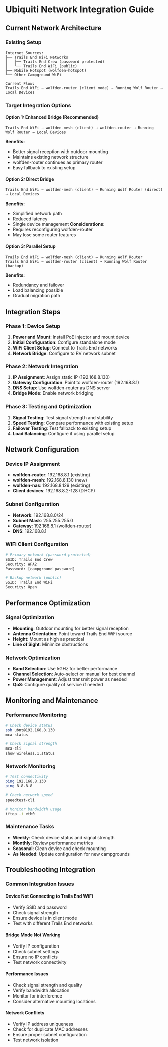 # Ubiquiti Network Integration Guide

## Current Network Architecture

### Existing Setup
```
Internet Sources:
├── Trails End WiFi Networks
│   ├── Trails End Crew (password protected)
│   └── Trails End WiFi (public)
├── Mobile Hotspot (wolfden-hotspot)
└── Other Campground WiFi

Current Flow:
Trails End WiFi → wolfden-router (client mode) → Running Wolf Router → Local Devices
```

### Target Integration Options

#### Option 1: Enhanced Bridge (Recommended)
```
Trails End WiFi → wolfden-mesh (client) → wolfden-router → Running Wolf Router → Local Devices
```
**Benefits:**
- Better signal reception with outdoor mounting
- Maintains existing network structure
- wolfden-router continues as primary router
- Easy fallback to existing setup

#### Option 2: Direct Bridge
```
Trails End WiFi → wolfden-mesh (client) → Running Wolf Router (direct) → Local Devices
```
**Benefits:**
- Simplified network path
- Reduced latency
- Single device management
**Considerations:**
- Requires reconfiguring wolfden-router
- May lose some router features

#### Option 3: Parallel Setup
```
Trails End WiFi → wolfden-mesh (client) → Running Wolf Router
Trails End WiFi → wolfden-router (client) → Running Wolf Router (backup)
```
**Benefits:**
- Redundancy and failover
- Load balancing possible
- Gradual migration path

## Integration Steps

### Phase 1: Device Setup
1. **Power and Mount**: Install PoE injector and mount device
2. **Initial Configuration**: Configure standalone mode
3. **WiFi Client Setup**: Connect to Trails End networks
4. **Network Bridge**: Configure to RV network subnet

### Phase 2: Network Integration
1. **IP Assignment**: Assign static IP (192.168.8.130)
2. **Gateway Configuration**: Point to wolfden-router (192.168.8.1)
3. **DNS Setup**: Use wolfden-router as DNS server
4. **Bridge Mode**: Enable network bridging

### Phase 3: Testing and Optimization
1. **Signal Testing**: Test signal strength and stability
2. **Speed Testing**: Compare performance with existing setup
3. **Failover Testing**: Test fallback to existing setup
4. **Load Balancing**: Configure if using parallel setup

## Network Configuration

### Device IP Assignment
- **wolfden-router**: 192.168.8.1 (existing)
- **wolfden-mesh**: 192.168.8.130 (new)
- **wolfden-nas**: 192.168.8.129 (existing)
- **Client devices**: 192.168.8.2-128 (DHCP)

### Subnet Configuration
- **Network**: 192.168.8.0/24
- **Subnet Mask**: 255.255.255.0
- **Gateway**: 192.168.8.1 (wolfden-router)
- **DNS**: 192.168.8.1

### WiFi Client Configuration
```bash
# Primary network (password protected)
SSID: Trails End Crew
Security: WPA2
Password: [campground password]

# Backup network (public)
SSID: Trails End WiFi
Security: Open
```

## Performance Optimization

### Signal Optimization
- **Mounting**: Outdoor mounting for better signal reception
- **Antenna Orientation**: Point toward Trails End WiFi source
- **Height**: Mount as high as practical
- **Line of Sight**: Minimize obstructions

### Network Optimization
- **Band Selection**: Use 5GHz for better performance
- **Channel Selection**: Auto-select or manual for best channel
- **Power Management**: Adjust transmit power as needed
- **QoS**: Configure quality of service if needed

## Monitoring and Maintenance

### Performance Monitoring
```bash
# Check device status
ssh ubnt@192.168.8.130
mca-status

# Check signal strength
mca-cli
show wireless.1.status
```

### Network Monitoring
```bash
# Test connectivity
ping 192.168.8.130
ping 8.8.8.8

# Check network speed
speedtest-cli

# Monitor bandwidth usage
iftop -i eth0
```

### Maintenance Tasks
- **Weekly**: Check device status and signal strength
- **Monthly**: Review performance metrics
- **Seasonal**: Clean device and check mounting
- **As Needed**: Update configuration for new campgrounds

## Troubleshooting Integration

### Common Integration Issues

#### Device Not Connecting to Trails End WiFi
- Verify SSID and password
- Check signal strength
- Ensure device is in client mode
- Test with different Trails End networks

#### Bridge Mode Not Working
- Verify IP configuration
- Check subnet settings
- Ensure no IP conflicts
- Test network connectivity

#### Performance Issues
- Check signal strength and quality
- Verify bandwidth allocation
- Monitor for interference
- Consider alternative mounting locations

#### Network Conflicts
- Verify IP address uniqueness
- Check for duplicate MAC addresses
- Ensure proper subnet configuration
- Test network isolation 